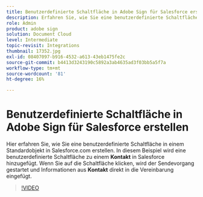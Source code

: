 ```yaml
---
title: Benutzerdefinierte Schaltfläche in Adobe Sign für Salesforce erstellen
description: Erfahren Sie, wie Sie eine benutzerdefinierte Schaltfläche erstellen, die den Sendevorgang startet und eine Vereinbarung automatisch füllt
role: Admin
product: adobe sign
solution: Document Cloud
level: Intermediate
topic-revisit: Integrations
thumbnail: 17352.jpg
exl-id: 08407097-b916-4532-a613-43eb1475fe2c
source-git-commit: b4413d3243190c5892a3ab4635ad3f03bb5a5f7a
workflow-type: tm+mt
source-wordcount: '81'
ht-degree: 16%

---
```


# Benutzerdefinierte Schaltfläche in Adobe Sign für Salesforce erstellen

Hier erfahren Sie, wie Sie eine benutzerdefinierte Schaltfläche in einem Standardobjekt in Salesforce.com erstellen. In diesem Beispiel wird eine benutzerdefinierte Schaltfläche zu einem **Kontakt** in Salesforce hinzugefügt. Wenn Sie auf die Schaltfläche klicken, wird der Sendevorgang gestartet und Informationen aus **Kontakt** direkt in die Vereinbarung eingefügt.

>[!VIDEO](https://video.tv.adobe.com/v/17352?hidetitle=true)
